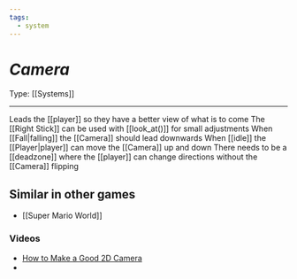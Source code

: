 ```yaml
---
tags:
  - system
---
```

# _Camera_

Type: [[Systems]]

----

Leads the [[player]] so they have a better view of what is to come
The [[Right Stick]] can be used with [[look_at()]] for small adjustments
When [[Fall|falling]] the [[Camera]] should lead downwards
When [[idle]] the [[Player|player]] can move the [[Camera]] up and down
There needs to be a [[deadzone]] where the [[player]] can change directions without the [[Camera]] flipping


## Similar in other games

* [[Super Mario World]]

### Videos
* [How to Make a Good 2D Camera](https://www.youtube.com/watch?v=TdWFzpgnljs)
* 